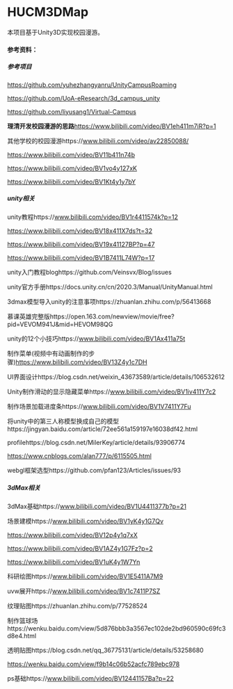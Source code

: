 # HUCM3DMap

本项目基于Unity3D实现校园漫游。



#### 参考资料：

##### 参考项目

https://github.com/yuhezhangyanru/UnityCampusRoaming

https://github.com/UoA-eResearch/3d_campus_unity

https://github.com/liyusang1/Virtual-Campus

**理清开发校园漫游的思路**https://www.bilibili.com/video/BV1eh411m7iR?p=1

其他学校的校园漫游https://www.bilibili.com/video/av22850088/

https://www.bilibili.com/video/BV11b411n74b

https://www.bilibili.com/video/BV1vo4y127xK

https://www.bilibili.com/video/BV1Kt4y1y7bY

##### unity相关

unity教程https://www.bilibili.com/video/BV1r4411574k?p=12

https://www.bilibili.com/video/BV18x411X7ds?t=32

https://www.bilibili.com/video/BV19x41127BP?p=47

https://www.bilibili.com/video/BV1B7411L74W?p=17

unity入门教程bloghttps://github.com/Veinsvx/Blog/issues

unity官方手册https://docs.unity.cn/cn/2020.3/Manual/UnityManual.html

3dmax模型导入unity的注意事项https://zhuanlan.zhihu.com/p/56413668

慕课英雄完整版https://open.163.com/newview/movie/free?pid=VEVOM941J&mid=HEVOM98QG

unity的12个小技巧https://www.bilibili.com/video/BV1Ax411a75t

制作菜单(视频中有动画制作的步骤)https://www.bilibili.com/video/BV13Z4y1c7DH

UI界面设计https://blog.csdn.net/weixin_43673589/article/details/106532612

Unity制作滑动的显示隐藏菜单https://www.bilibili.com/video/BV1iv411Y7c2

制作场景加载进度条https://www.bilibili.com/video/BV1V7411Y7Fu

将unity中的第三人称模型换成自己的模型https://jingyan.baidu.com/article/72ee561a159197e16038df42.html

profilehttps://blog.csdn.net/MilerKey/article/details/93906774

https://www.cnblogs.com/alan777/p/6115505.html

webgl框架选型https://github.com/pfan123/Articles/issues/93

##### 3dMax相关

3dMax基础https://www.bilibili.com/video/BV1U4411377b?p=21

场景建模https://www.bilibili.com/video/BV1yK4y1G7Qv

https://www.bilibili.com/video/BV12p4y1q7xX

https://www.bilibili.com/video/BV1AZ4y1G7Fz?p=2

https://www.bilibili.com/video/BV1uK4y1W7Yn

科研绘图https://www.bilibili.com/video/BV1E5411A7M9

uvw展开https://www.bilibili.com/video/BV1c7411P7SZ

纹理贴图https://zhuanlan.zhihu.com/p/77528524

制作篮球场https://wenku.baidu.com/view/5d876bbb3a3567ec102de2bd960590c69fc3d8e4.html

透明贴图https://blog.csdn.net/qq_36775131/article/details/53258680

https://wenku.baidu.com/view/f9b14c06b52acfc789ebc978

ps基础https://www.bilibili.com/video/BV12441157Ba?p=22